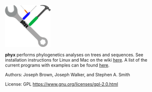 <img src="logo.png" alt="phyx logo" width=150px/>

**phyx** performs phylogenetics analyses on trees and sequences. See installation instructions for Linux and Mac on the wiki [here](https://github.com/FePhyFoFum/phyx/wiki/Installation). A list of the current programs with examples can be found [here](https://github.com/FePhyFoFum/phyx/wiki/Program-list).

Authors: Joseph Brown, Joseph Walker, and Stephen A. Smith

License: GPL https://www.gnu.org/licenses/gpl-2.0.html
